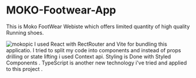 # MOKO-Footwear-App
This is Moko  FootWear Webiste which offers limited quantity of high quality Running shoes.

![mokopic](https://user-images.githubusercontent.com/101527237/221366012-c8334540-bd34-41fe-b9cc-3ab7689b7324.PNG)
 I used React with RectRouter and Vite for bundling this applicatio.
I tried to split my code into components and instead of props drilling or state lifting i used Context api.
Styling is Done with Styled Components . TypeScript is another new 
technology i've tried and applied to this project . 


